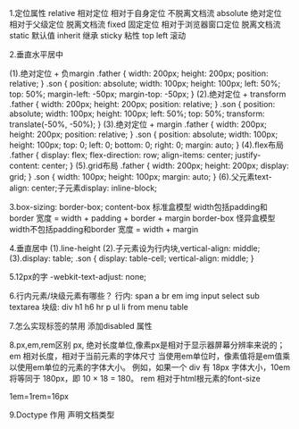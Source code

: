 1.定位属性
relative 相对定位 相对于自身定位 不脱离文档流
absolute 绝对定位 相对于父级定位 脱离文档流
fixed 固定定位 相对于浏览器窗口定位 脱离文档流
static 默认值 
inherit 继承
sticky 粘性 top left 滚动

2.垂直水平居中

(1).绝对定位 + 负margin
.father {
  width: 200px;
  height: 200px;
  position: relative;
}
.son {
  position: absolute;
  width: 100px;
  height: 100px;
  left: 50%;
  top: 50%;
  margin-left: -50px;
  margin-top: -50px;
}
(2).绝对定位 + transform
.father {
  width: 200px;
  height: 200px;
  position: relative;
}
.son {
  position: absolute;
  width: 100px;
  height: 100px;
  left: 50%;
  top: 50%;
  transform: translate(-50%, -50%);
}
(3).绝对定位 + margin 
.father {
  width: 200px;
  height: 200px;
  position: relative;
}
.son {
  position: absolute;
  width: 100px;
  height: 100px;
  top: 0;
  left: 0;
  bottom: 0;
  right: 0;
  margin: auto;
}
(4).flex布局
.father {
  display: flex;
  flex-direction: row;
  align-items: center;
  justify-content: center;
}
(5).grid布局
.father {
  width: 200px;
  height: 200px;
  display: grid;
}
.son {
  width: 100px;
  height: 100px;
  margin: auto;
}
(6).父元素text-align: center;子元素display: inline-block;


3.box-sizing: border-box;
content-box 标准盒模型 width包括padding和border
宽度 = width + padding + border + margin
border-box 怪异盒模型 width不包括padding和border
宽度 = width + margin

4.垂直居中
(1).line-height
(2).子元素设为行内块,vertical-align: middle;
(3).display: table; 
.son {
  display: table-cell;
  vertical-align: middle;
}

5.12px的字
-webkit-text-adjust: none;

6.行内元素/块级元素有哪些？
行内: span a br em img input select sub textarea
块级: div h1 h6 hr p ul li from menu table

7.怎么实现标签的禁用
添加disabled 属性

8.px,em,rem区别
px, 绝对长度单位,像素px是相对于显示器屏幕分辨率来说的；
em 相对长度，相对于当前元素的字体尺寸
  当使用em单位时，像素值将是em值乘以使用em单位的元素的字体大小。 例如，如果一个 div 有 18px 字体大小，10em 将等同于 180px，即 10 × 18 = 180。
rem 相对于html根元素的font-size

1em=1rem=16px

9.Doctype 作用
声明文档类型